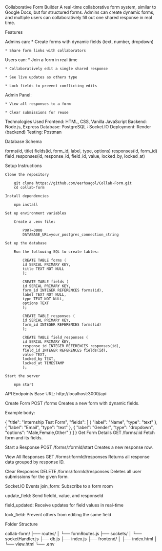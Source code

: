 Collaborative Form Builder
A real-time collaborative form system, similar to Google Docs, but for structured forms. Admins can create dynamic forms, and multiple users can collaboratively fill out one shared response in real time.

Features

Admins can:
    * Create forms with dynamic fields (text, number, dropdown)

    * Share form links with collaborators

Users can:
    * Join a form in real time

    * Collaboratively edit a single shared response

    * See live updates as others type

    * Lock fields to prevent conflicting edits

Admin Panel:

    * View all responses to a form

    * Clear submissions for reuse

Technologies Used
    Frontend: HTML, CSS, Vanilla JavaScript
    Backend: Node.js, Express
    Database: PostgreSQL
    : Socket.IO
    Deployment: Render (backend)
    Testing: Postman

Database Schema

forms(id, title)
fields(id, form_id, label, type, options)
responses(id, form_id)
field_responses(id, response_id, field_id, value, locked_by, locked_at)

Setup Instructions

    Clone the repository

        git clone https://github.com/eerhsagol/Collab-Form.git
        cd collab-form

    Install dependencies

        npm install
    
    Set up environment variables

        Create a .env file:

            PORT=3000
            DATABASE_URL=your_postgres_connection_string
    
    Set up the database

        Run the following SQL to create tables:

            CREATE TABLE forms (
            id SERIAL PRIMARY KEY,
            title TEXT NOT NULL
            );

            CREATE TABLE fields (
            id SERIAL PRIMARY KEY,
            form_id INTEGER REFERENCES forms(id),
            label TEXT NOT NULL,
            type TEXT NOT NULL,
            options TEXT
            );

            CREATE TABLE responses (
            id SERIAL PRIMARY KEY,
            form_id INTEGER REFERENCES forms(id)
            );

            CREATE TABLE field_responses (
            id SERIAL PRIMARY KEY,
            response_id INTEGER REFERENCES responses(id),
            field_id INTEGER REFERENCES fields(id),
            value TEXT,
            locked_by TEXT,
            locked_at TIMESTAMP
            );

    Start the server

        npm start


API Endpoints
Base URL: http://localhost:3000/api

Create Form
POST /forms
Creates a new form with dynamic fields.

Example body:


{
  "title": "Internship Test Form",
  "fields": [
    { "label": "Name", "type": "text" },
    { "label": "Email", "type": "text" },
    { "label": "Gender", "type": "dropdown", "options": "Male,Female,Other" }
  ]
}
Get Form Details
GET /forms/:id
Fetch form and its fields.

Start a Response
POST /forms/:formId/start
Creates a new response row.

View All Responses
GET /forms/:formId/responses
Returns all response data grouped by response ID.

Clear Responses
DELETE /forms/:formId/responses
Deletes all user submissions for the given form.

Socket.IO Events
join_form: Subscribe to a form room

update_field: Send fieldId, value, and responseId

field_updated: Receive updates for field values in real-time

lock_field: Prevent others from editing the same field

Folder Structure


collab-form/
├── routes/
│   └── formRoutes.js
├── sockets/
│   └── socketHandler.js
├── db.js
├── index.js
├── frontend/
│   ├── index.html
│   └── view.html
└── .env